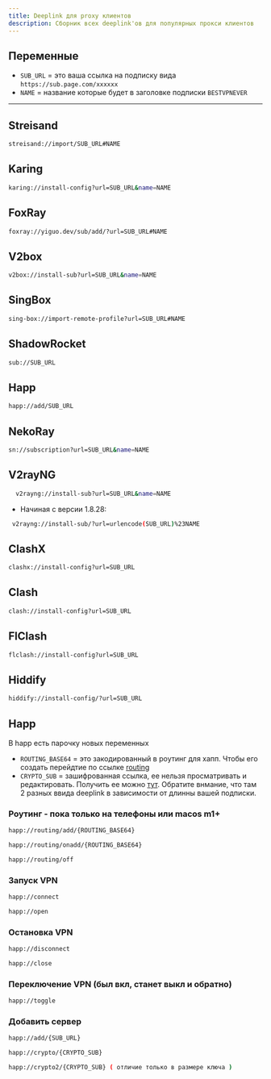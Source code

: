 ```yaml
---
title: Deeplink для proxy клиентов
description: Сборник всех deeplink'ов для популярных прокси клиентов
---
```


## Переменные

- `SUB_URL` = это ваша ссылка на подписку вида `https://sub.page.com/xxxxxx`
- `NAME` = название которые будет в заголовке подписки `BESTVPNEVER`

---

## Streisand

```bash
streisand://import/SUB_URL#NAME
```

## Karing

```bash
karing://install-config?url=SUB_URL&name=NAME
```

## FoxRay

```bash
foxray://yiguo.dev/sub/add/?url=SUB_URL#NAME
```

## V2box

```bash
v2box://install-sub?url=SUB_URL&name=NAME
```

## SingBox

```bash
sing-box://import-remote-profile?url=SUB_URL#NAME
```

## ShadowRocket

```bash
sub://SUB_URL
```

## Happ

```bash
happ://add/SUB_URL
```

## NekoRay

```bash
sn://subscription?url=SUB_URL&name=NAME
```

## V2rayNG

```bash
  v2rayng://install-sub?url=SUB_URL&name=NAME
```

- Начиная с версии 1.8.28:

```bash
 v2rayng://install-sub/?url=urlencode(SUB_URL)%23NAME
```

## ClashX

```bash
clashx://install-config?url=SUB_URL
```

## Clash

```bash
clash://install-config?url=SUB_URL
```

## FlClash

```bash
flclash://install-config?url=SUB_URL
```

## Hiddify

```bash
hiddify://install-config/?url=SUB_URL
```

## Happ

В happ есть парочку новых переменных

- `ROUTING_BASE64` = это закодированный в роутинг для хапп. Чтобы его создать перейдтие по ссылке [routing](https://routing.happ.su/)
- `CRYPTO_SUB` = зашифрованная ссылка, ее нельзя просматривать и редактировать. Получить ее можно [тут](https://www.happ.su/main/ru/dev-docs/crypto-link). Обратите внмание, что там 2 разных ввида deeplink в зависимости от длинны вашей подписки.

### Роутинг - пока только на телефоны или macos m1+

```bash
happ://routing/add/{ROUTING_BASE64}
```

```bash
happ://routing/onadd/{ROUTING_BASE64}
```

```bash
happ://routing/off
```

### Запуск VPN

```bash
happ://connect
```

```bash
happ://open
```

### Остановка VPN

```bash
happ://disconnect
```

```bash
happ://close
```

### Переключение VPN (был вкл, станет выкл и обратно)

```bash
happ://toggle
```

### Добавить сервер

```bash
happ://add/{SUB_URL}
```

```bash
happ://crypto/{CRYPTO_SUB}
```

```bash
happ://crypto2/{CRYPTO_SUB} ( отличие только в размере ключа )
```
